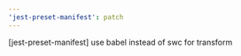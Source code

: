 ```yaml
---
'jest-preset-manifest': patch
---
```


[jest-preset-manifest] use babel instead of swc for transform
